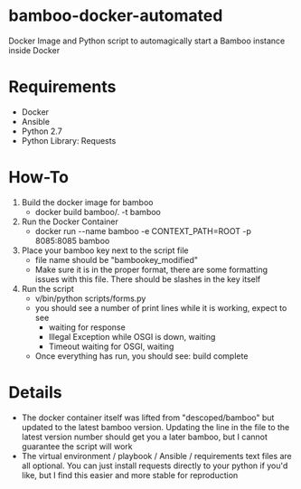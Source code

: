 # bamboo-docker-automated

Docker Image and Python script to automagically start a Bamboo instance inside Docker

# Requirements

* Docker
* Ansible
* Python 2.7
* Python Library: Requests

# How-To

1) Build the docker image for bamboo
    * docker build bamboo/. -t bamboo
2) Run the Docker Container
    * docker run --name bamboo -e CONTEXT_PATH=ROOT -p 8085:8085 bamboo
3) Place your bamboo key next to the script file
    * file name should be "bambookey_modified"
    * Make sure it is in the proper format, there are some formatting issues with this file.  There should be slashes in the key itself
4) Run the script
    * v/bin/python scripts/forms.py
    * you should see a number of print lines while it is working, expect to see
        * waiting for response
        * Illegal Exception while OSGI is down, waiting
        * Timeout waiting for OSGI, waiting
    * Once everything has run, you should see: build complete


# Details

 * The docker container itself was lifted from "descoped/bamboo" but updated to the latest bamboo version.  Updating the line in the file to the latest version number should get you a later bamboo, but I cannot guarantee the script will work
 * The virtual environment / playbook / Ansible / requirements text files are all optional.  You can just install requests directly to your python if you'd like, but I find this easier and more stable for reproduction
  